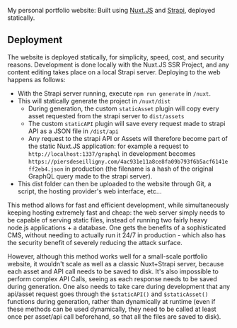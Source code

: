 My personal portfolio website: Built using [Nuxt.JS]() and [Strapi](), deployed statically.


## Deployment

The website is deployed statically, for simplicity, speed, cost, and security reasons. Development is done locally with the Nuxt.JS SSR Project, and any content editing takes place on a local Strapi server. Deploying to the web happens as follows:

* With the Strapi server running, execute `npm run generate` in `/nuxt`.
* This will statically generate the project in `/nuxt/dist`
    * During generation, the custom `staticAsset` plugin will copy every asset requested from the strapi server to `dist/assets`
    * The custom `staticAPI` plugin will save every request made to strapi API as a JSON file in `/dist/api`
    * Any request to the strapi API or Assets will therefore become part of the static Nuxt.JS application: for example a request to `http://localhost:1337/graphql` in development becomes `https://piersdeseilligny.com/4ac931e11a8ce8fa09b793f6b5acf6141eff2eb4.json` in production (the filename is a hash of the original GraphQL query made to the strapi server).
* This dist folder can then be uploaded to the website through Git, a script, the hosting provider's web interface, etc...


This method allows for fast and efficient development, while simultaneously keeping hosting extremely fast and cheap: the web server simply needs to be capable of serving static files, instead of running two fairly heavy node.js applications + a database. One gets the benefits of a sophisticated CMS, without needing to actually run it 24/7 in production - which also has the security benefit of severely reducing the attack surface.

However, although this method works well for a small-scale portfolio website, it wouldn't scale as well as a classic Nuxt+Strapi server, because each asset and API call needs to be saved to disk. It's also impossible to perform complex API Calls, seeing as each response needs to be saved during generation. One also needs to take care during development that any api/asset request goes through the `$staticAPI()` and `$staticAsset()` functions during generation, rather than dynamically at runtime (even if these methods can be used dynamically, they need to be called at least once per asset/api call beforehand, so that all the files are saved to disk).